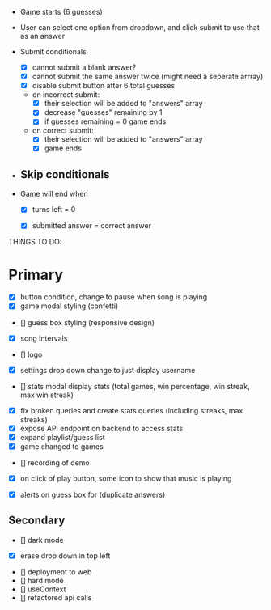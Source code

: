 - Game starts (6 guesses)
- User can select one option from dropdown, and click submit to use that as an answer
- Submit conditionals
  - [x] cannot submit a blank answer? 
  - [x] cannot submit the same answer twice (might need a seperate arrray)
  - [x] disable submit button after 6 total guesses 
  - on incorrect submit:
    - [x] their selection will be added to "answers" array 
    - [x] decrease "guesses" remaining by 1
    - [x] if guesses remaining = 0 game ends

  - on correct submit:
    - [x] their selection will be added to "answers" array 
    - [x] game ends

- Skip conditionals
  - 

- Game will end when
  - [x] turns left = 0
  - [x] submitted answer = correct answer


THINGS TO DO:

# Primary

  - [x] button condition, change to pause when song is playing
  - [x] game modal styling (confetti)
  - [] guess box styling (responsive design)
  - [x] song intervals
  - [] logo
  - [x] settings drop down change to just display username
  - [] stats modal display stats (total games, win percentage, win streak, max win streak)
  - [x] fix broken queries and create stats queries (including streaks, max streaks)
  - [x] expose API endpoint on backend to access stats  
  - [x] expand playlist/guess list
  - [x] game changed to games
  - [] recording of demo 
  - [x] on click of play button, some icon to show that music is playing
  - [x] alerts on guess box for (duplicate answers)

  
## Secondary
  - [] dark mode
  - [x] erase drop down in top left
  - [] deployment to web
  - [] hard mode
  - [] useContext
  - [] refactored api calls 